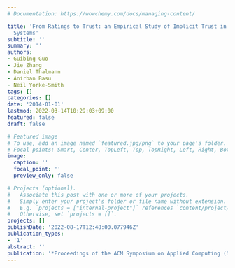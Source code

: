 ```yaml
---
# Documentation: https://wowchemy.com/docs/managing-content/

title: 'From Ratings to Trust: an Empirical Study of Implicit Trust in Recommender
  Systems'
subtitle: ''
summary: ''
authors:
- Guibing Guo
- Jie Zhang
- Daniel Thalmann
- Anirban Basu
- Neil Yorke-Smith
tags: []
categories: []
date: '2014-01-01'
lastmod: 2022-03-14T10:29:03+09:00
featured: false
draft: false

# Featured image
# To use, add an image named `featured.jpg/png` to your page's folder.
# Focal points: Smart, Center, TopLeft, Top, TopRight, Left, Right, BottomLeft, Bottom, BottomRight.
image:
  caption: ''
  focal_point: ''
  preview_only: false

# Projects (optional).
#   Associate this post with one or more of your projects.
#   Simply enter your project's folder or file name without extension.
#   E.g. `projects = ["internal-project"]` references `content/project/deep-learning/index.md`.
#   Otherwise, set `projects = []`.
projects: []
publishDate: '2022-08-17T12:48:00.077946Z'
publication_types:
- '1'
abstract: ''
publication: '*Proceedings of the ACM Symposium on Applied Computing (SAC) RS track*'
---
```

